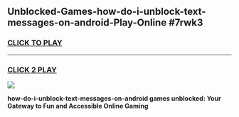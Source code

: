 
## Unblocked-Games-how-do-i-unblock-text-messages-on-android-Play-Online #7rwk3
<h3>
<a href="https://news.freeplayer.one?title=how-do-i-unblock-text-messages-on-android&ref=3">CLICK TO PLAY</a></h3>
<hr>

<h3>
<a href="https://news.freeplayer.one?title=how-do-i-unblock-text-messages-on-android&ref=3">CLICK 2 PLAY</a>
  
</h3>

<a href="https://news.freeplayer.one?title=how-do-i-unblock-text-messages-on-android&ref=3"><img src="https://clearcache.store/games.png"></a>


**how-do-i-unblock-text-messages-on-android games unblocked: Your Gateway to Fun and Accessible Online Gaming**
